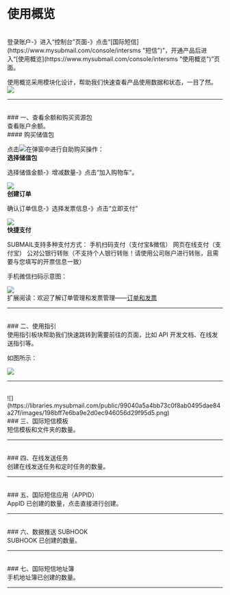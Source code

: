 # 使用概览
<br>
登录账户-》进入“控制台”页面-》点击“[国际短信](https://www.mysubmail.com/console/intersms "短信")”，开通产品后进入“[使用概览](https://www.mysubmail.com/console/intersms "使用概览")”页面。

使用概览采用模块化设计，帮助我们快速查看产品使用数据和状态，一目了然。
<br>
![](https://libraries.mysubmail.com/public/99040a5a4bb73c0f8ab0495dae84a27f/images/a1c437aafad8e1a51ce697313423130d.gif)
<br>

------------
<br>
### 一、查看余额和购买资源包
<br>
查看账户余额。
<br>
#### 购买储值包

点击![](https://libraries.mysubmail.com/public/99040a5a4bb73c0f8ab0495dae84a27f/images/e4c5bddb7b007d2236a647cb1ce70d7b.png)在弹窗中进行自助购买操作：
<br>
**选择储值包**

选择储值金额-》增减数量-》点击“加入购物车”。

![](https://libraries.mysubmail.com/public/99040a5a4bb73c0f8ab0495dae84a27f/images/fd19c2a3a494ee0e71c87adad88986e9.gif)
<br>
**创建订单**

确认订单信息-》选择发票信息-》点击“立即支付”

![](https://libraries.mysubmail.com/public/99040a5a4bb73c0f8ab0495dae84a27f/images/7e9fc41e4cc340e770b19c1673ee6ed0.gif)
<br>
**快捷支付**

SUBMAIL支持多种支付方式：
手机扫码支付（支付宝&amp;微信）
网页在线支付（支付宝）
公对公银行转账（不支持个人银行转账！请使用公司账户进行转账，且需要与您填写的开票信息一致）

手机微信扫码示意图：

![](https://libraries.mysubmail.com/public/99040a5a4bb73c0f8ab0495dae84a27f/images/3288a4a692f72726d2f03a8ae0132225.gif)
<br>
扩展阅读：欢迎了解订单管理和发票管理——[订单和发票](https://www.mysubmail.com/documents/piRgI "订单和发票")

------------


<br>
### 二、使用指引
<br>
使用指引板块帮助我们快速跳转到需要前往的页面，比如 API 开发文档、在线发送指引等。

如图所示：

![](https://libraries.mysubmail.com/public/99040a5a4bb73c0f8ab0495dae84a27f/images/c8b02e58c5e2b910907b9339ea462df6.png)

------------

<br>
![](https://libraries.mysubmail.com/public/99040a5a4bb73c0f8ab0495dae84a27f/images/198bff7e6ba9e2d0ec946056d29f95d5.png)
<br>
### 三、国际短信模板
<br>
短信模板和文件夹的数量。

------------


<br>
### 四、在线发送任务
<br>
创建在线发送任务和定时任务的数量。

------------


<br>
### 五、国际短信应用（APPID）
<br>
AppID 已创建的数量，点击直接进行创建。

------------


<br>
### 六、数据推送 SUBHOOK
<br>
SUBHOOK 已创建的数量。

------------

<br>
### 七、国际短信地址簿
<br>
手机地址簿已创建的数量。

------------